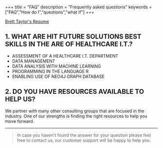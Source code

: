 +++
title = "FAQ"
description = "Frequently asked questions"
keywords = ["FAQ","How do I","questions","what if"]
+++

[Brett Taylor's Resume](/html/Taylor_Brett--Resume-2020.html)


## 1. WHAT ARE HIT FUTURE SOLUTIONS BEST SKILLS IN THE ARE OF HEALTHCARE I.T.?

* ASSESSMENT OF A HEALTHCARE I.T. DEPARTMENT
* DATA MANAGEMENT
* DATA ANALYSIS WITH MACHINE LEARNING
* PROGRAMMING IN THE LANGUAGE R
* ENABLING USE OF NEO4J GRAPH DATABASE

## 2. DO YOU HAVE RESOURCES AVAILABLE TO HELP US?
We partner with many other consulting groups that are focused in the industry. One of our strengths is finding the right resources to help you move forward.

---

> In case you haven't found the answer for your question please feel free to contact us, our customer support will be happy to help you.
